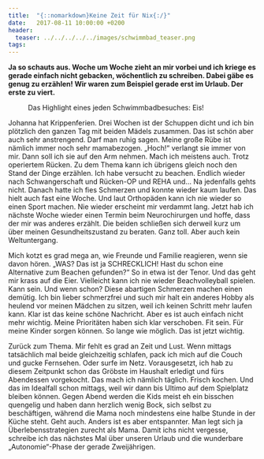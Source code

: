 ```yaml
---
title:  "{::nomarkdown}Keine Zeit für Nix{:/}"
date:   2017-08-11 10:00:00 +0200
header:
  teaser: ../../../../../images/schwimmbad_teaser.png
tags:
---
```

**Ja so schauts aus. Woche um Woche zieht an mir vorbei und ich kriege es gerade einfach nicht gebacken, wöchentlich zu schreiben. Dabei gäbe es genug zu erzählen! Wir waren zum Beispiel gerade erst im Urlaub. Der erste zu viert.**

<figure>
  <img src="../../../../../images/schwimmbad.png" alt="">
  <figcaption>Das Highlight eines jeden Schwimmbadbesuches: Eis!</figcaption>
</figure>



Johanna hat Krippenferien. Drei Wochen ist der Schuppen dicht und ich bin plötzlich den ganzen Tag mit beiden Mädels zusammen. Das ist schön aber auch sehr anstrengend. Darf man ruhig sagen. Meine große Rübe ist nämlich immer noch sehr mamabezogen. „Hoch!“ verlangt sie immer von mir. Dann soll ich sie auf den Arm nehmen. Mach ich meistens auch. Trotz operiertem Rücken. Zu dem Thema kann ich übrigens gleich noch den Stand der Dinge erzählen. Ich habe versucht zu beachen. Endlich wieder nach Schwangerschaft und Rücken-OP und REHA und… Na jedenfalls gehts nicht. Danach hatte ich fies Schmerzen und konnte wieder kaum laufen. Das hielt auch fast eine Woche. Und laut Orthopäden kann ich nie wieder so einen Sport machen. Nie wieder erscheint mir verdammt lang. Jetzt hab ich nächste Woche wieder einen Termin beim Neurochirurgen und hoffe, dass der mir was anderes erzählt. Die beiden schließen sich derweil kurz um über meinen Gesundheitszustand zu beraten. Ganz toll. Aber auch kein Weltuntergang.

Mich kotzt es grad mega an, wie Freunde und Familie reagieren, wenn sie davon hören. „WAS? Das ist ja SCHRECKLICH! Hast du schon eine Alternative zum Beachen gefunden?“ So in etwa ist der Tenor. Und das geht mir krass auf die Eier. Vielleicht kann ich nie wieder Beachvolleyball spielen. Kann sein. Und wenn schon? Diese abartigen Schmerzen machen einen demütig. Ich bin lieber schmerzfrei und such mir halt ein anderes Hobby als heulend vor meinen Mädchen zu sitzen, weil ich keinen Schritt mehr laufen kann. Klar ist das keine schöne Nachricht. Aber es ist auch einfach nicht mehr wichtig. Meine Prioritäten haben sich klar verschoben. Fit sein. Für meine Kinder sorgen können. So lange wie möglich. Das ist jetzt wichtig.

Zurück zum Thema. Mir fehlt es grad an Zeit und Lust. Wenn mittags tatsächlich mal beide gleichzeitig schlafen, pack ich mich auf die Couch und gucke Fernsehen. Oder surfe im Netz. Vorausgesetzt, ich hab zu diesem Zeitpunkt schon das Gröbste im Haushalt erledigt und fürs Abendessen vorgekocht. Das mach ich nämlich täglich. Frisch kochen. Und das im Idealfall schon mittags, weil wir dann bis Ultimo auf dem Spielplatz bleiben können. Gegen Abend werden die Kids meist eh ein bisschen quengelig und haben dann herzlich wenig Bock, sich selbst zu beschäftigen, während die Mama noch mindestens eine halbe Stunde in der Küche steht. Geht auch. Anders ist es aber entspannter. Man legt sich ja Überlebensstrategien zurecht als Mama. Damit ichs nicht vergesse, schreibe ich das nächstes Mal über unseren Urlaub und die wunderbare „Autonomie“-Phase der gerade Zweijährigen.













